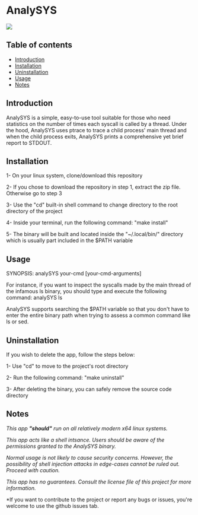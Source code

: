 # AnalySYS

<img src="https://drive.usercontent.google.com/uc?id=1LNA72Ylezvov0XEjAsKquIPPqM705qb6&export=download">

## Table of contents
- [Introduction](#introduction)
- [Installation](#installation)
- [Uninstallation](#uninstallation)
- [Usage](#usage)
- [Notes](#notes)


## Introduction
AnalySYS is a simple, easy-to-use tool suitable for those who need statistics on the number of times each syscall is called by a thread. Under the hood, AnalySYS uses ptrace to trace a child process' main thread and when the child process exits, AnalySYS prints a comprehensive yet brief report to STDOUT.


## Installation
1- On your linux system, clone/download this repository

2- If you chose to download the repository in step 1, extract the zip file. Otherwise go to step 3

3- Use the "cd" built-in shell command to change directory to the root directory of the project

4- Inside your terminal, run the following command: "make install"

5- The binary will be built and located inside the "~/.local/bin/" directory which is usually part included in the $PATH variable


## Usage
SYNOPSIS: analySYS your-cmd [your-cmd-arguments]

For instance, if you want to inspect the syscalls made by the main thread of the infamous ls binary, you should type and execute the following command: analySYS ls

AnalySYS supports searching the $PATH variable so that you don't have to enter the entire binary path when trying to assess a common command like ls or sed.


## Uninstallation
If you wish to delete the app, follow the steps below:

1- Use "cd" to move to the project's root directory

2- Run the following command: "make uninstall"

3- After deleting the binary, you can safely remove the source code directory


## Notes
*This app **"should"** run on all relatively modern x64 linux systems.*

*This app acts like a shell intsance. Users should be aware of the permissions granted to the AnalySYS binary.*

*Normal usage is not likely to cause security concerns. However, the possibility of shell injection attacks in edge-cases cannot be ruled out. Proceed with caution.*

*This app has no guarantees. Consult the license file of this project for more information.*

*If you want to contribute to the project or report any bugs or issues, you're welcome to use the github issues tab.